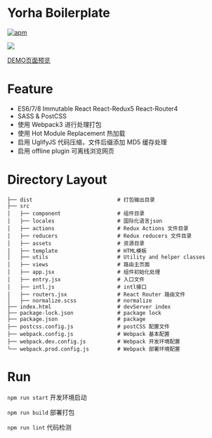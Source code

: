 # Yorha Boilerplate


[![apm](https://img.shields.io/badge/MIT-license-blue.svg?style=flat-square)]()


![](https://i.loli.net/2017/08/19/5997220b136c7.png) 

[DEMO页面预览](https://sakuyakun.github.io/Yorha-Boilerplate/)

# Feature
- ES6/7/8 Immutable React React-Redux5 React-Router4
- SASS & PostCSS
- 使用 Webpack3 进行处理打包
- 使用 Hot Module Replacement 热加载
- 启用 UglifyJS 代码压缩，文件后缀添加 MD5 缓存处理
- 启用 offline plugin 可离线浏览网页

# Directory Layout
```
├── dist                           # 打包输出目录
├── src
│   ├── component                  # 组件目录
│   ├── locales                    # 国际化语言json
│   ├── actions                    # Redux Actions 文件目录
│   ├── reducers                   # Redux reducers 文件目录
│   ├── assets                     # 资源目录
│   ├── template                   # HTML模板
│   ├── utils                      # Utility and helper classes
│   ├── views                      # 路由主页面
│   ├── app.jsx                    # 组件初始化处理
│   ├── entry.jsx                  # 入口文件
│   ├── intl.js                    # intl接口
│   ├── routers.jsx                # React Router 路由文件
│   ├── normalize.scss             # normalize
├── index.html                     # devServer index
├── package-lock.json              # package lock
├── package.json                   # package
├── postcss.config.js              # postCSS 配置文件
├── webpack.config.js              # Webpack 基本配置
├── webpack.dev.config.js          # Webpack 开发环境配置
└── webpack.prod.config.js         # Webpack 部署环境配置
```

# Run
`npm run start` 开发环境启动

`npm run build` 部署打包

`npm run lint` 代码检测
